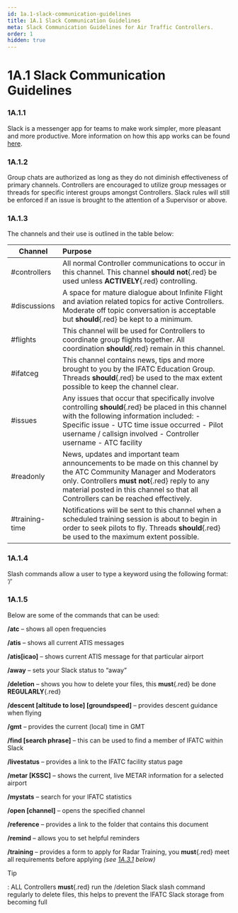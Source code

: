 ```yaml
---
id: 1a.1-slack-communication-guidelines
title: 1A.1 Slack Communication Guidelines
meta: Slack Communication Guidelines for Air Traffic Controllers.
order: 1
hidden: true
---
```


# 1A.1  Slack Communication Guidelines

 

### 1A.1.1    

Slack is a messenger app for teams to make work simpler, more pleasant and more productive. More information on how this app works can be found [here](https://slack.com/intl/en-gb/help).



### 1A.1.2    

Group chats are authorized as long as they do not diminish effectiveness of primary channels. Controllers are encouraged to utilize group messages or threads for specific interest groups amongst Controllers. Slack rules will still be enforced if an issue is brought to the attention of a Supervisor or above.

 

### 1A.1.3   

 The channels and their use is outlined in the table below:

 

| **Channel**    | **Purpose**                                                  |
| -------------- | :----------------------------------------------------------- |
| #controllers   | All normal Controller communications to occur in this channel. This channel **should not**{.red} be used unless **ACTIVELY**{.red} controlling. |
| #discussions   | A space for mature dialogue about Infinite  Flight and aviation related topics for active Controllers. Moderate off topic conversation is acceptable but **should**{.red} be kept to a minimum. |
| #flights       | This channel will be used for Controllers to coordinate group flights together. All coordination **should**{.red} remain in this channel. |
| #ifatceg       | This channel contains news, tips and more brought to you by the IFATC Education Group. Threads **should**{.red} be used to the max extent possible to keep the channel clear. |
| #issues        | Any issues that occur that specifically involve controlling **should**{.red} be placed in this channel with the following information included:  -      Specific issue  -      UTC time issue occurred  -      Pilot username / callsign involved  -      Controller username  -      ATC facility |
| #readonly      | News, updates and important team announcements to be made on this channel by the ATC Community Manager and Moderators only. Controllers **must not**{.red} reply to  any material posted in this channel so that all Controllers can be reached effectively. |
| #training-time | Notifications will be sent to this channel when a scheduled training session is about to begin in order to seek pilots to fly. Threads **should**{.red} be used to the maximum extent possible. |



### 1A.1.4 

Slash commands allow a user to type a keyword using the following format: ‘/<command>’

 

### 1A.1.5   

Below are some of the commands that can be used:

 

**/atc** – shows all open frequencies

**/atis** – shows all current ATIS messages

**/atis[icao]** – shows current ATIS message for that particular airport

**/away** – sets your Slack status to “away”

**/deletion** – shows you how to delete your files, this **must**{.red} be done **REGULARLY**{.red}

**/descent [altitude to lose] [groundspeed]** – provides descent guidance when flying

**/gmt** – provides the current (local) time in GMT

**/find [search phrase]** – this can be used to find a member of IFATC within Slack

**/livestatus** – provides a link to the IFATC facility status page

**/metar [KSSC]** – shows the current, live METAR information for a selected airport

**/mystats** – search for your IFATC statistics

**/open [channel]** – opens the specified channel

**/reference** – provides a link to the folder that contains this document

**/remind** – allows you to set helpful reminders

**/training** – provides a form to apply for Radar Training, you **must**{.red} meet all requirements before applying *(see [1A.3.1](/guide/atc-manual/1a.-new-entrants/1a.3-rank-structure#1a.3.1) below)*



Tip

: ALL Controllers **must**{.red} run the /deletion Slack slash command regularly to delete files, this helps to prevent the IFATC Slack storage from becoming full